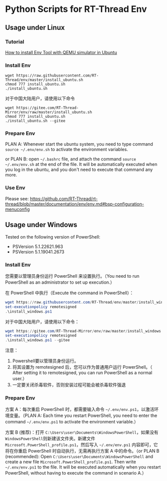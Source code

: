 # Python Scripts for RT-Thread Env

## Usage under Linux

### Tutorial

[How to install Env Tool with QEMU simulator in Ubuntu](https://github.com/RT-Thread/rt-thread/blob/master/documentation/quick-start/quick_start_qemu/quick_start_qemu_linux.md)

### Install Env

```
wget https://raw.githubusercontent.com/RT-Thread/env/master/install_ubuntu.sh
chmod 777 install_ubuntu.sh
./install_ubuntu.sh
```

对于中国大陆用户，请使用以下命令

```
wget https://gitee.com/RT-Thread-Mirror/env/raw/master/install_ubuntu.sh
chmod 777 install_ubuntu.sh
./install_ubuntu.sh --gitee
```

### Prepare Env

PLAN A: Whenever start the ubuntu system, you need to type command `source ~/.env/env.sh` to activate the environment variables.

or PLAN B: open `~/.bashrc` file, and attach the command `source ~/.env/env.sh` at the end of the file. It will be automatically executed when you log in the ubuntu, and you don't need to execute that command any more.

### Use Env

Please see: <https://github.com/RT-Thread/rt-thread/blob/master/documentation/env/env.md#bsp-configuration-menuconfig>

## Usage under Windows

Tested on the following version of PowerShell:

- PSVersion                      5.1.22621.963
- PSVersion                      5.1.19041.2673

### Install Env

您需要以管理员身份运行 PowerShell 来设置执行。（You need to run PowerShell as an administrator to set up execution.）

在 PowerShell 中执行（Execute the command in PowerShell）：

```powershell
wget https://raw.githubusercontent.com/RT-Thread/env/master/install_windows.ps1 -O install_windows.ps1
set-executionpolicy remotesigned
.\install_windows.ps1
```

对于中国大陆用户，请使用以下命令：

```powershell
wget https://gitee.com/RT-Thread-Mirror/env/raw/master/install_windows.ps1 -O install_windows.ps1
set-executionpolicy remotesigned
.\install_windows.ps1 --gitee
```

注意：

1. Powershell要以管理员身份运行。
2. 将其设置为 remotesigned 后，您可以作为普通用户运行 PowerShell。（ After setting it to remotesigned, you can run PowerShell as a normal user.）
3. 一定要关闭杀毒软件，否则安装过程可能会被杀毒软件强退

### Prepare Env

方案 A：每次重启 PowerShell 时，都需要输入命令 `~/.env/env.ps1`，以激活环境变量。（PLAN A: Each time you restart PowerShell, you need to enter the command `~/.env/env.ps1` to activate the environment variable.）

方案 B (推荐)：打开 `C:\Users\user\Documents\WindowsPowerShell`，如果没有`WindowsPowerShell`则新建该文件夹。新建文件 `Microsoft.PowerShell_profile.ps1`，然后写入 `~/.env/env.ps1` 内容即可，它将在你重启 PowerShell 时自动执行，无需再执行方案 A 中的命令。（or PLAN B (recommended): Open `C:\Users\user\Documents\WindowsPowerShell` and create a new file `Microsoft.PowerShell_profile.ps1`. Then write `~/.env/env.ps1` to the file. It will be executed automatically when you restart PowerShell, without having to execute the command in scenario A.）
